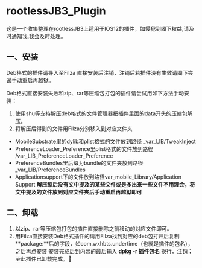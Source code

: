 # rootlessJB3_Plugin
这是一个收集整理在rootlessJB3上适用于IOS12的插件，如侵犯到阁下权益,请及时通知我,我会及时处理。
## 一、安装
Deb格式的插件请导入至Filza 直接安装后注销，注销后若插件没有生效请阁下尝试手动重启再越狱。

Deb格式直接安装失败和zip、rar等压缩包打包的插件请尝试用如下方法手动安装：
1. 使用shu等支持解压deb格式的文件管理器把插件里面的data开头的压缩包解压。
2. 将解压后得到的文件用Filza分别移入到对应文件夹
* MobileSubstrate里的dylib和plist格式的文件放到路径 _var_LIB/TweakInject
* PreferenceLoader_Preference里plist格式的文件放到路径 /var_LIB_PreferenceLoader_Preference
* PreferenceBundles里后缀为bundle的文件夹放到路径 _var_LIB/PreferenceBundles
* Applicationsupport下的文件放到路径var_mobile_Library/Application Support
**解压缩后没有文中提及的某些文件或是多出来一些文件不用理会，将文中提及的文件放到对应文件夹后手动重启再越狱即可**
## 二、卸载
1. 以zip、rar等压缩包打包的插件直接删除之前移动的对应文件即可。
2. 用Filza直接安装Deb格式插件的请用Filza找到对应的deb包打开后复制**package:**后的字段，如com.wxhbts.undertime（也就是插件的包名），之后再点安装 安装完成后到内容的最后输入 **dpkg -r 插件包名**
换行，注销；至此插件已卸载完成。🎈


